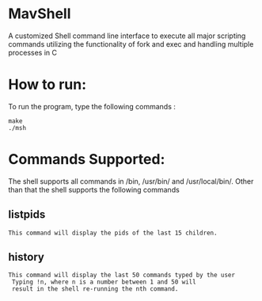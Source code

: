 # MavShell
A customized Shell command line interface to execute all major scripting commands utilizing the functionality of fork and exec and handling multiple processes in C 

# How to run:
 To run the program, type the following commands :
 
    make
    ./msh
 
# Commands Supported:
 The shell supports all commands in /bin, /usr/bin/ and /usr/local/bin/. Other than that the shell supports the following commands
  ## listpids
    This command will display the pids of the last 15 children.
  ## history
    This command will display the last 50 commands typed by the user
     Typing !n, where n is a number between 1 and 50 will
     result in the shell re-running the nth command. 
